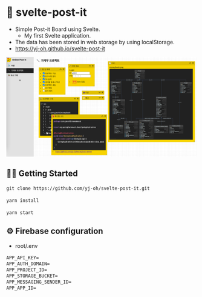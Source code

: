 # 📒 svelte-post-it
- Simple Post-it Board using Svelte.
  - My first Svelte application.
- The data has been stored in web storage by using localStorage.
- https://yj-oh.github.io/svelte-post-it

![screenshots](.README_images/screenshots.png)

## 🤹‍♀️ Getting Started
```
git clone https://github.com/yj-oh/svelte-post-it.git

yarn install

yarn start
```

## ⚙️ Firebase configuration
- root/.env
```
APP_API_KEY=
APP_AUTH_DOMAIN=
APP_PROJECT_ID=
APP_STORAGE_BUCKET=
APP_MESSAGING_SENDER_ID=
APP_APP_ID=
```
